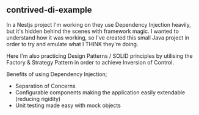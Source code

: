 ## contrived-di-example

In a Nestjs project I'm working on they use Dependency Injection heavily, but it's hidden behind the scenes with framework magic. I wanted to understand how it was working, so I've created this small Java project in order to try and emulate what I THINK they're doing.

Here I'm also practicing Design Patterns / SOLID principles by utilising the Factory & Strategy Pattern in order to achieve Inversion of Control.

Benefits of using Dependency Injection;
- Separation of Concerns
- Configurable components making the application easily extendable (reducing rigidity)
- Unit testing made easy with mock objects

